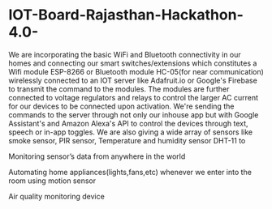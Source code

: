 # IOT-Board-Rajasthan-Hackathon-4.0-
We are incorporating the basic WiFi and Bluetooth connectivity in our 
homes and connecting our smart switches/extensions which constitutes
a Wifi module ESP-8266 or Bluetooth module HC-05(for near 
communication) wirelessly connected to an IOT server like Adafruit.io
or Google's Firebase to transmit the command to the modules.
The modules are further connected to voltage regulators and relays 
to control the larger AC current for our devices to be connected
upon activation. We're sending the commands to the server through 
not only our inhouse app but with Google Assistant's and Amazon 
Alexa's API to control the devices through text, speech or 
in-app toggles. 
We are also giving a wide array of sensors like smoke 
sensor, PIR sensor, Temperature and humidity sensor DHT-11 to

Monitoring sensor’s data from anywhere in the world

Automating home appliances(lights,fans,etc) whenever we 
enter into the room using motion sensor

Air quality monitoring device
